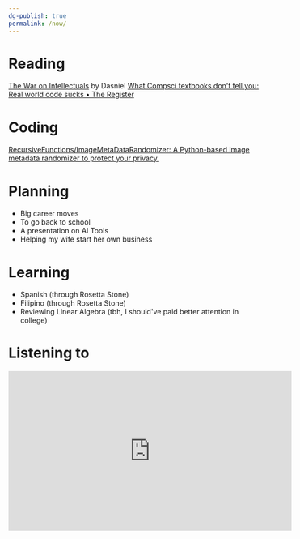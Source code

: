 ```yaml
---
dg-publish: true
permalink: /now/
---
```


 
# Reading
[The War on Intellectuals](https://dasniel.com/f/the-war-on-intellectuals) by Dasniel
[What Compsci textbooks don't tell you: Real world code sucks • The Register](https://www.theregister.com/Print/2012/12/21/financial_software_disasters/)

# Coding
[RecursiveFunctions/ImageMetaDataRandomizer: A Python-based image metadata randomizer to protect your privacy.](https://github.com/RecursiveFunctions/ImageMetaDataRandomizer)

# Planning
- Big career moves
- To go back to school
- A presentation on AI Tools
- Helping my wife start her own business

# Learning
- Spanish (through Rosetta Stone)
- Filipino (through Rosetta Stone)
- Reviewing Linear Algebra (tbh, I should've paid better attention in college)

# Listening to
<iframe width="560" height="315" src="https://www.youtube.com/embed/0h3PQK3-GCU?si=UycHdWfLkZtd1sXH&amp;start=38" title="YouTube video player" frameborder="0" allow="accelerometer; autoplay; clipboard-write; encrypted-media; gyroscope; picture-in-picture; web-share" referrerpolicy="strict-origin-when-cross-origin" allowfullscreen></iframe>

